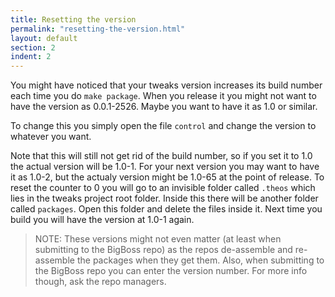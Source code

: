 ```yaml
---
title: Resetting the version
permalink: "resetting-the-version.html"
layout: default
section: 2
indent: 2
---
```


You might have noticed that your tweaks version increases its build number each time you do `make package`. When you release it you might not want to have the version as 0.0.1-2526. Maybe you want to have it as 1.0 or similar. 

To change this you simply open the file `control` and change the version to whatever you want.

Note that this will still not get rid of the build number, so if you set it to 1.0 the actual version will be 1.0-1. For your next version you may want to have it as 1.0-2, but the actualy version might be 1.0-65 at the point of release. To reset the counter to 0 you will go to an invisible folder called `.theos` which lies in the tweaks project root folder. Inside this there will be another folder called `packages`. Open this folder and delete the files inside it. Next time you build you will have the version at 1.0-1 again.

> NOTE: These versions might not even matter (at least when submitting to the BigBoss repo) as the repos de-assemble and re-assemble the packages when they get them. Also, when submitting to the BigBoss repo you can enter the version number. For more info though, ask the repo managers.
